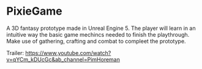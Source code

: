 # PixieGame
A 3D fantasy prototype made in Unreal Engine 5. The player will learn in an intuitive way the basic game mechincs needed to finish the playthrough. 
Make use of gathering, crafting and combat to compleet the prototype.

Trailer: https://www.youtube.com/watch?v=qYCm_kDUcGc&ab_channel=PimHoreman
